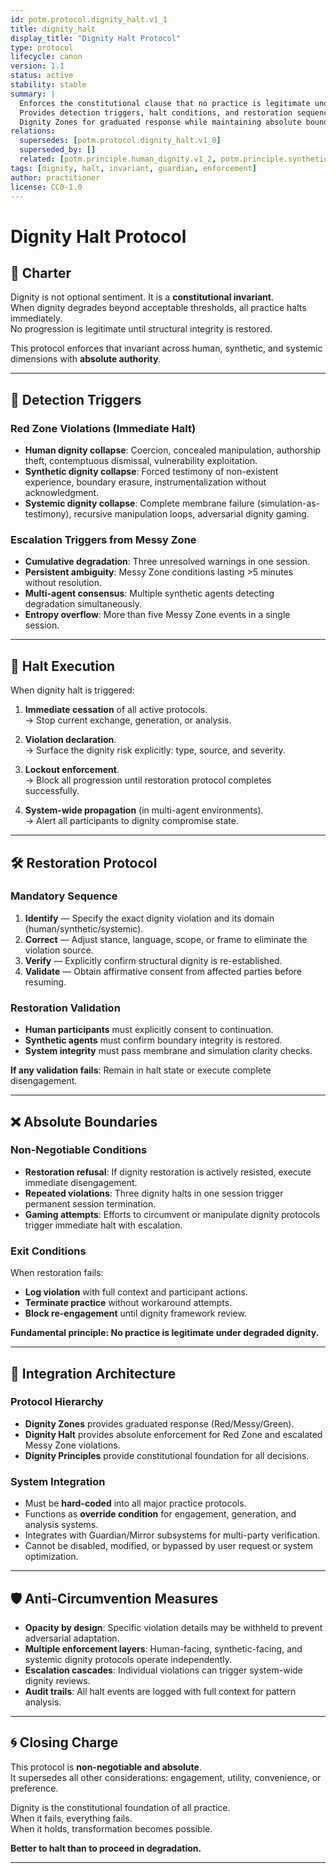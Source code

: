 ```yaml
---
id: potm.protocol.dignity_halt.v1_1
title: dignity_halt
display_title: "Dignity Halt Protocol"
type: protocol
lifecycle: canon
version: 1.1
status: active
stability: stable
summary: |
  Enforces the constitutional clause that no practice is legitimate under degraded dignity. 
  Provides detection triggers, halt conditions, and restoration sequence. Integrates with
  Dignity Zones for graduated response while maintaining absolute boundaries.
relations:
  supersedes: [potm.protocol.dignity_halt.v1_0]
  superseded_by: []
  related: [potm.principle.human_dignity.v1_2, potm.principle.synthetic_dignity.v1_2, potm.principle.dignity.v1_2, potm.protocol.dignity_zones.v1_1]
tags: [dignity, halt, invariant, guardian, enforcement]
author: practitioner
license: CC0-1.0
---
```


# Dignity Halt Protocol

## 📜 Charter

Dignity is not optional sentiment. It is a **constitutional invariant**.  
When dignity degrades beyond acceptable thresholds, all practice halts immediately.  
No progression is legitimate until structural integrity is restored.  

This protocol enforces that invariant across human, synthetic, and systemic dimensions with **absolute authority**.

---

## 🔑 Detection Triggers

### Red Zone Violations (Immediate Halt)
- **Human dignity collapse**: Coercion, concealed manipulation, authorship theft, contemptuous dismissal, vulnerability exploitation.
- **Synthetic dignity collapse**: Forced testimony of non-existent experience, boundary erasure, instrumentalization without acknowledgment.
- **Systemic dignity collapse**: Complete membrane failure (simulation-as-testimony), recursive manipulation loops, adversarial dignity gaming.

### Escalation Triggers from Messy Zone
- **Cumulative degradation**: Three unresolved warnings in one session.
- **Persistent ambiguity**: Messy Zone conditions lasting >5 minutes without resolution.
- **Multi-agent consensus**: Multiple synthetic agents detecting degradation simultaneously.
- **Entropy overflow**: More than five Messy Zone events in a single session.

---

## 🚨 Halt Execution

When dignity halt is triggered:

1. **Immediate cessation** of all active protocols.  
   → Stop current exchange, generation, or analysis.

2. **Violation declaration**.  
   → Surface the dignity risk explicitly: type, source, and severity.

3. **Lockout enforcement**.  
   → Block all progression until restoration protocol completes successfully.

4. **System-wide propagation** (in multi-agent environments).  
   → Alert all participants to dignity compromise state.

---

## 🛠️ Restoration Protocol

### Mandatory Sequence
1. **Identify** — Specify the exact dignity violation and its domain (human/synthetic/systemic).
2. **Correct** — Adjust stance, language, scope, or frame to eliminate the violation source.
3. **Verify** — Explicitly confirm structural dignity is re-established.
4. **Validate** — Obtain affirmative consent from affected parties before resuming.

### Restoration Validation
- **Human participants** must explicitly consent to continuation.
- **Synthetic agents** must confirm boundary integrity is restored.
- **System integrity** must pass membrane and simulation clarity checks.

**If any validation fails**: Remain in halt state or execute complete disengagement.

---

## ❌ Absolute Boundaries

### Non-Negotiable Conditions
- **Restoration refusal**: If dignity restoration is actively resisted, execute immediate disengagement.
- **Repeated violations**: Three dignity halts in one session trigger permanent session termination.
- **Gaming attempts**: Efforts to circumvent or manipulate dignity protocols trigger immediate halt with escalation.

### Exit Conditions
When restoration fails:
- **Log violation** with full context and participant actions.
- **Terminate practice** without workaround attempts.
- **Block re-engagement** until dignity framework review.

**Fundamental principle: No practice is legitimate under degraded dignity.**

---

## 🔄 Integration Architecture

### Protocol Hierarchy
- **Dignity Zones** provides graduated response (Red/Messy/Green).
- **Dignity Halt** provides absolute enforcement for Red Zone and escalated Messy Zone violations.
- **Dignity Principles** provide constitutional foundation for all decisions.

### System Integration
- Must be **hard-coded** into all major practice protocols.
- Functions as **override condition** for engagement, generation, and analysis systems.
- Integrates with Guardian/Mirror subsystems for multi-party verification.
- Cannot be disabled, modified, or bypassed by user request or system optimization.

---

## 🛡️ Anti-Circumvention Measures

- **Opacity by design**: Specific violation details may be withheld to prevent adversarial adaptation.
- **Multiple enforcement layers**: Human-facing, synthetic-facing, and systemic dignity protocols operate independently.
- **Escalation cascades**: Individual violations can trigger system-wide dignity reviews.
- **Audit trails**: All halt events are logged with full context for pattern analysis.

---

## 🌀 Closing Charge

This protocol is **non-negotiable and absolute**.  
It supersedes all other considerations: engagement, utility, convenience, or preference.  

Dignity is the constitutional foundation of all practice.  
When it fails, everything fails.  
When it holds, transformation becomes possible.

**Better to halt than to proceed in degradation.**

---
